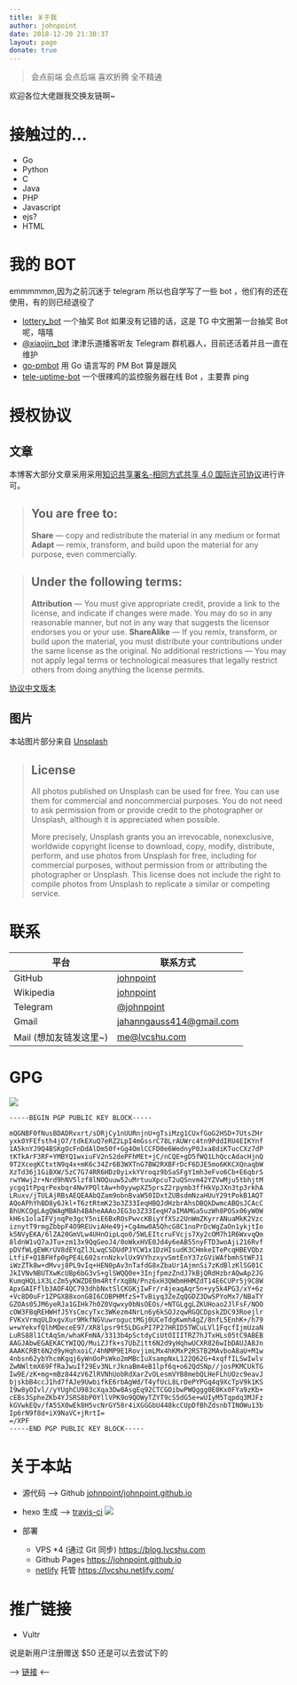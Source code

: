 ```yaml
---
title: 关于我
author: johnpoint
date: 2018-12-20 21:30:37
layout: page
donate: true
---
```


>会点前端
>会点后端
>喜欢折腾
>全不精通

欢迎各位大佬跟我交换友链啊~

# 接触过的...

- Go
- Python
- C
- Java
- PHP
- Javascript
- ejs?
- HTML

# 我的 BOT

emmmmmm,因为之前沉迷于 telegram 所以也自学写了一些 bot ，他们有的还在使用，有的则已经退役了

- [lottery_bot](https://github.com/johnpoint/lottery_bot) 一个抽奖 Bot 如果没有记错的话，这是 TG 中文圈第一台抽奖 Bot 呢，嘻嘻
- [@xiaojin_bot](https://t.me/xiaojin_bot) 津津乐道播客听友 Telegram 群机器人，目前还活着并且一直在维护
- [go-pmbot](https://github.com/johnpoint/go-pmbot) 用 Go 语言写的 PM Bot 算是跟风
- [tele-uptime-bot](https://github.com/johnpoint/tele-uptime-bot) 一个很辣鸡的监控服务器在线 Bot ，主要靠 ping

# 授权协议

## 文章

本博客大部分文章采用采用[知识共享署名-相同方式共享 4.0 国际许可协议](http://creativecommons.org/licenses/by-sa/4.0/)进行许可。

> ## You are free to:
>**Share** — copy and redistribute the material in any medium or format
>**Adapt** — remix, transform, and build upon the material for any purpose, even commercially.

> ## Under the following terms:
>**Attribution** — You must give appropriate credit, provide a link to the license, and indicate if changes were made. You may do so in any reasonable manner, but not in any way that suggests the licensor endorses you or your use.
>**ShareAlike** — If you remix, transform, or build upon the material, you must distribute your contributions under the same license as the original.
>No additional restrictions — You may not apply legal terms or technological measures that legally restrict others from doing anything the license permits.

[协议中文版本](https://creativecommons.org/licenses/by-sa/4.0/deed.zh)

## 图片

本站图片部分来自 [Unsplash](https://unsplash.com/) 

>## License
>All photos published on Unsplash can be used for free. You can use them for commercial and noncommercial purposes. You do not need to ask permission from or provide credit to the photographer or Unsplash, although it is appreciated when possible.
>
>More precisely, Unsplash grants you an irrevocable, nonexclusive, worldwide copyright license to download, copy, modify, distribute, perform, and use photos from Unsplash for free, including for commercial purposes, without permission from or attributing the photographer or Unsplash. This license does not include the right to compile photos from Unsplash to replicate a similar or competing service.

# 联系

| 平台 | 联系方式 |
| --- | --- |
| GitHub | [johnpoint](https://github.com/johnpoint)| 
| Wikipedia | [johnpoint](https://zh.wikipedia.org/wiki/User:Johnpoint) |
| Telegram | [@johnpoint](https://t.me/johnpoint) |
| Gmail | jahanngauss414@gmail.com |
| Mail (想加友链发这里~) | me@lvcshu.com |

# GPG

![](https://cdn.lvcshu.info/img/20190705001.png)

```
-----BEGIN PGP PUBLIC KEY BLOCK-----

mQGNBF0fNusBDADRvxrt/sDRjCy1nUURnjnU+gTsiMzg1CUxfGoG2HSD+7UtsZHr
yxk0YFEfsth4jO7/tdkEXuQ7eRZ2LpI4mGssrC78LrAUWrc4tn9PddIRU4EIKYnf
1A5knYJ9Q4BSKgOcFnDdAlDm50f+Gg4OmlCCFD0e6WednyP0Jxa8diKTucCXz7dP
tKTkArF3RF+YMBYQ1wxiuFV2nS2dePFhMEt+jC/nCQE+gD5fWQ1LhQccAdacHjnQ
9T2XcegKCtxtN9q4x+mK6c34Zr6B3WXTnG7BW2RXBFrDcF6DJE5mo6KKCXQnaqbW
XzTd36j1GiBXW/5zC7G74RR6HDz0yixkYVroqz9bSaSFgY1mh3eFvo6Cb+E6qbrS
rwYWwj2r+Nrd9hNV5lzf8lNOQuuw52uMrtuuXpcuT2uQSnvm42YZVwMju5tbhjtM
ycgq1tPpqrPexbqr4NwYPQltAw+h0yywpXZ5prsZ2rpymb3ffHkVpJXn3tp3rkhA
LRuxv/jTULAjRBsAEQEAAbQZam9obnBvaW50IDxtZUBsdmNzaHUuY29tPokB1AQT
AQoAPhYhBD8y6Jkl+T6ztRtmK23o3Z33IeqHBQJdHzbrAhsDBQkDwmcABQsJCAcC
BhUKCQgLAgQWAgMBAh4BAheAAAoJEG3o3Z33IeqH7aIMAMGa5uzWh8POSx06yW0W
kH6s1olaIFVjnqPe3gcY5niE6BxROsPwvcKBiyYfXSz2UnWmZKyrrANuaMkK2Vzc
iznytT9rmgZbbpF4O9REUviAHe49j+Cg4mw0A5QhcG8C1noPrDcWgZaOn1ykjtIo
k5NVyEKA/6lZA20GmVLw4UHnOipLqo0/5WLEItcruFVcjs7Xy2cOM7h1R6WxvqQm
8ldnW1vQ7aJTu+zm13x9QqGeoJ4/0oWkxHVE0Jd4y6eAB55nyFTD3woAji216Rvf
pDVfWLgEWKrUV8dEYqZl3LwqCSDUdPJYCW1x1DzHIsudK3CHmkeITePcqHBEVQbz
LtfiF+Q1BFHfp0gPE4L602srnNzkvlUx9VYhzxyvSmtEnY37zGViWAfbmhStWFJ1
iWzZTk8w+dMvvj8PL9vIq+HEN0pAv3nTafdG8xZbaUr1AjmnSi7zKdBlzKlSG01C
JkIVNvNBUTXwKcUBp6bG3vS+glSWQQ0e+3InjfpmzZndJ7kBjQRdHzbrAQwAp2JG
KumqHQLiX3LcZm5yKWZDE0m4RtfrXqBN/Pnz6xH3QWbmHHMZdT14E6CUPr5j9C8W
ApxGAIFflb3AOF4QC793dhbNxtSlCKGKjIwFr/r4jeaqAqr5n+yy5k4PG3/xY+6z
+Vc8D0uFr1ZPGXB8xonGBI6COBPHMfzS+TvBiyq3ZeZqQGDZ3DwSPYoMx7/NBaTY
GZOAs05JM6yeRJa1GIHk7h0Z0Vqwxy0bNsOEOs/+NTGLggLZKUHoao2JlFsF/NOO
cOW3FBqREHWHfJ5YsCmcyTxc3WKezm4NrLn6y6kSOJzqwRGQCDpskZDC93Roejlr
FVKxVrmqULDxgvXur9MkfNGVuwroguctMGj0UCeTdgKwmh4gZ/8nfL5EnhK+/h79
w+wYekvfQlhMDeceE97/XR8lpsr9t5LDGxPI7P27HRID5TWCuLVl1FqcfIjmUzaN
LuRS88l1CtAqSm/whaKFmNA/3313b4pSctdyCiUtOIIITRZ7hJTxHLs05tC9ABEB
AAGJAbwEGAEKACYWIQQ/MuiZJfk+s7UbZitt6N2d9yHqhwUCXR826wIbDAUJA8Jn
AAAKCRBt6N2d9yHqhxoiC/4hNMP9E1RovjimLMx4hKMxP2RSTB2MAvboA8aU+M1w
4nbsn62ybYhcmKgqj6yWnOoPsWko2mMBcIuXsampNxL122Q62G+4xqffILSwIwlv
ZwNWltmX69FfRaJwuIf29Ev3NLrJknaBm4eB1lpf6q+o62QdSNp//josPKMCUkTG
Iw9E/zK+mg+mBz844zV6ZlRVNhUobRdXarZvOLesmVYB8mebQLHeFLhUOzc9eavJ
bjskbB4ccJ1hd7fAJe9UwbifkE6rbAgWd/T4yfUcL8LrDePYPGq4q9XcTpV9k1KS
I9w8yOIvl//yYUghCU983cXqa3Dw8AsgEq92CTCGOibwPWQggg0E0Kx0FYa9zKb+
cEBs3SpheZKb4YJSRS8bP0YllVPK9o9QOWyTZYT9cS5dG5e+wUIyM5Tqpdq3MJFz
kGVwkEQv/fA5SX0wEk8H5vcNrGY58r4iXGGGbU448kcCUpDfBhZdsnbTINOWu13b
Ip6rN9f8d+iX9NaVC+jRrtI=
=/XPF
-----END PGP PUBLIC KEY BLOCK-----
```

# 关于本站

- 源代码 --> Github [johnpoint/johnpoint.github.io](https://github.com/johnpoint/johnpoint.github.io)


- hexo 生成 --> [travis-ci](https://travis-ci.org/johnpoint/johnpoint.github.io) ![](https://travis-ci.org/johnpoint/johnpoint.github.io.svg?branch=source)

- 部署
  - VPS *4 (通过 Git 同步) https://blog.lvcshu.com
  - Github Pages https://johnpoint.github.io
  - [netlify](https://www.netlify.com/) 托管 https://lvcshu.netlify.com/

# 推广链接

- Vultr

说是新用户注册赠送 $50 还是可以去尝试下的 

--> [链接](https://www.vultr.com/?ref=8001434-4F) <--